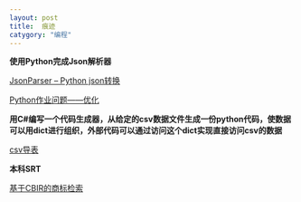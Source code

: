 ```yaml
---
layout: post
title:  痕迹
catygory: "编程"
---
```


**使用Python完成Json解析器**

[JsonParser – Python json转换](/project-JsonParser.html)

[Python作业问题——优化](python-work-problem.html)

</hr>

**用C#编写一个代码生成器，从给定的csv数据文件生成一份python代码，使数据可以用dict进行组织，外部代码可以通过访问这个dict实现直接访问csv的数据**

[csv导表](project-csvToPython)

</hr>

**本科SRT**

[基于CBIR的商标检索](roject-cbir)